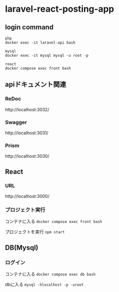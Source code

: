 # laravel-react-posting-app
## login command

    php
    docker exec -it laravel-api bash

    mysql
    docker exec -it mysql mysql -u root -p

    react
    docker compose exec front bash

## apiドキュメント関連

### ReDoc
http://localhost:3032/

### Swagger
http://localhost:3031/

### Prism
http://localhost:3030/

## React

### URL
http://localhost:3000/

### プロジェクト実行

コンテナに入る
`docker compose exec front bash`

プロジェクトを実行
`npm start`

## DB(Mysql)

### ログイン

コンテナに入る
`docker compose exec db bash`

dbに入る
`mysql -hlocalhost -p -uroot`